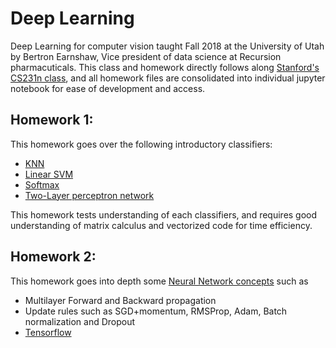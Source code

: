 
# Deep Learning
Deep Learning for computer vision taught Fall 2018 at the University of Utah by Bertron Earnshaw, Vice president of data science at Recursion pharmacuticals. This class and homework directly follows along
[Stanford's CS231n class](http://cs231n.stanford.edu), and all homework files are consolidated into individual jupyter notebook for ease of development and access.

## Homework 1:
This homework goes over the following introductory classifiers:
* [KNN](https://nbviewer.jupyter.org/github/TarunSunkaraneni/CS6955/blob/master/HW1/KNN.ipynb)
* [Linear SVM](https://nbviewer.jupyter.org/github/TarunSunkaraneni/CS6955/blob/master/HW1/SVM.ipynb)
*  [Softmax](https://nbviewer.jupyter.org/github/TarunSunkaraneni/CS6955/blob/master/HW1/Softmax.ipynb)
* [Two-Layer perceptron network](https://nbviewer.jupyter.org/github/TarunSunkaraneni/CS6955/blob/master/HW1/NeuralNet.ipynb)

This homework tests understanding of each classifiers, and requires good understanding of matrix calculus and vectorized code for time efficiency. 

## Homework 2:
This homework goes into depth some [Neural Network concepts](https://nbviewer.jupyter.org/github/TarunSunkaraneni/CS6955/blob/master/HW2/fully_connected_networks.ipynb) such as 
* Multilayer Forward and Backward propagation
* Update rules such as SGD+momentum, RMSProp, Adam, Batch normalization and Dropout
* [Tensorflow](https://nbviewer.jupyter.org/github/TarunSunkaraneni/CS6955/blob/master/HW2/tensorflow.ipynb)
